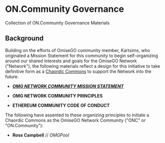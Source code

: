 # ON.Community Governance
Collection of ON.Community Governance Materials

## Background

Building on the efforts of OmiseGO community member, Kartsims, who originated a Mission Statement for this community to begin self-organizing around our shared interests and goals for the OmiseGO Network ("Network"), the following materials reflect a design for this  initiative to take definitive form as a [Chaordic Commons](http://www.chaordic.org/) to support the Network into the future.

* ***[OMG NETWORK COMMUNITY MISSION STATEMENT](.github/Governance/Materials/Mission_Statement.md)*** 

* **OMG NETWORK COMMUNITY PRINCIPLES**

* **ETHEREUM COMMUNITY CODE OF CONDUCT** 

The following have assented to these organizing principles to initiate a Chaordic Commons as the OmiseGO Network Community ("ONC" or "ON.Community"):

* **Ross Campbell** // *OMGPool*
